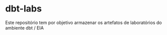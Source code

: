 # dbt-labs
Este repositório tem por objetivo armazenar os artefatos de laboratórios do ambiente dbt / EIA
